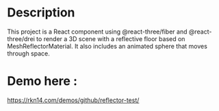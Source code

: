 # Description
This project is a React component using @react-three/fiber and @react-three/drei to render a 3D scene with a reflective floor based on MeshReflectorMaterial. It also includes an animated sphere that moves through space.

# Demo here : 
https://rkn14.com/demos/github/reflector-test/
